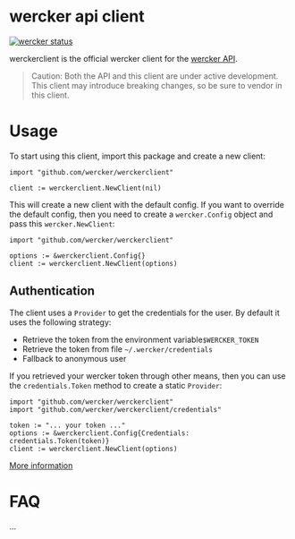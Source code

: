 # wercker api client

[![wercker status](https://app.wercker.com/status/36462973eb9bc9dd7a0f3b9568328af6/s "wercker status")](https://app.wercker.com/project/bykey/36462973eb9bc9dd7a0f3b9568328af6)

werckerclient is the official wercker client for the
[wercker API][api-docs].

> Caution: Both the API and this client are under active development. This
> client may introduce breaking changes, so be sure to vendor in this client.

# Usage

To start using this client, import this package and create a new client:

```golang
import "github.com/wercker/werckerclient"

client := werckerclient.NewClient(nil)
```

This will create a new client with the default config. If you want to override
the default config, then you need to create a `wercker.Config` object and
pass this `wercker.NewClient`:

```golang
import "github.com/wercker/werckerclient"

options := &werckerclient.Config{}
client := werckerclient.NewClient(options)
```

## Authentication

The client uses a `Provider` to get the credentials for the user. By default it
uses the following strategy:

- Retrieve the token from the environment variable`$WERCKER_TOKEN`
- Retrieve the token from file `~/.wercker/credentials`
- Fallback to anonymous user

If you retrieved your wercker token through other means, then you can use the
`credentials.Token` method to create a static `Provider`:

```golang
import "github.com/wercker/werckerclient"
import "github.com/wercker/werckerclient/credentials"

token := "... your token ..."
options := &werckerclient.Config{Credentials: credentials.Token(token)}
client := werckerclient.NewClient(options)
```

[More information][auth-docs]

# FAQ

...

[api-docs]: http://devcenter.wercker.com/api/index.html
[auth-docs]: docs/authentication.md
